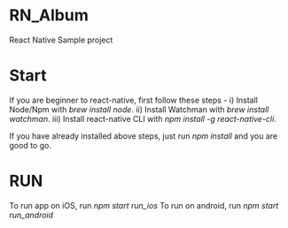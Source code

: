 # RN_Album
React Native Sample project

# Start 
If you are beginner to react-native, first follow these steps - 
i) Install Node/Npm with _brew install node_.
ii) Install Watchman with _brew install watchman_.
iii) Install react-native CLI with _npm install -g react-native-cli_.

If you have already installed above steps, just run _npm install_ and you are good to go.

# RUN
To run app on iOS, run _npm start run_ios_ 
To run on android, run _npm start run_android_


